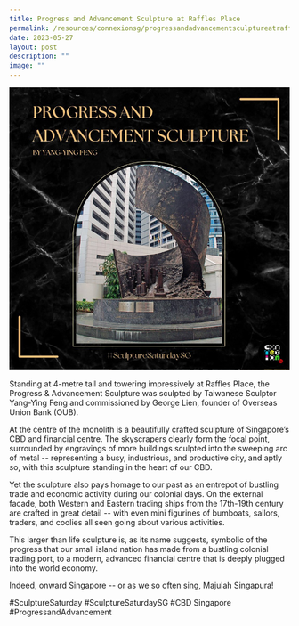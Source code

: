 ```yaml
---
title: Progress and Advancement Sculpture at Raffles Place
permalink: /resources/connexionsg/progressandadvancementsculptureatrafflesplace/
date: 2023-05-27
layout: post
description: ""
image: ""
---
```

![](/images/connexionsg/2023/progress%20and%20advancement%20sculpture.png)

Standing at 4-metre tall and towering impressively at Raffles Place, the Progress & Advancement Sculpture was sculpted by Taiwanese Sculptor Yang-Ying Feng and commissioned by George Lien, founder of Overseas Union Bank (OUB).

At the centre of the monolith is a beautifully crafted sculpture of Singapore’s CBD and financial centre. The skyscrapers clearly form the focal point, surrounded by engravings of more buildings sculpted into the sweeping arc of metal -- representing a busy, industrious, and productive city, and aptly so, with this sculpture standing in the heart of our CBD.

Yet the sculpture also pays homage to our past as an entrepot of bustling trade and economic activity during our colonial days. On the external facade, both Western and Eastern trading ships from the 17th-19th century are crafted in great detail -- with even mini figurines of bumboats, sailors, traders, and coolies all seen going about various activities.

This larger than life sculpture is, as its name suggests, symbolic of the progress that our small island nation has made from a bustling colonial trading port, to a modern, advanced financial centre that is deeply plugged into the world economy.

Indeed, onward Singapore -- or as we so often sing, Majulah Singapura!

#SculptureSaturday #SculptureSaturdaySG #CBD Singapore #ProgressandAdvancement